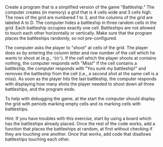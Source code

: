 Create a program that is a simplified
version of the game "Battleship." The computer creates (in memory) a
grid that is 4 cells wide and 3 cells high. The rows of the grid are
numbered 1 to 3, and the columns of the grid are labeled A to D. The
computer hides a battleship in three random cells in the grid. Each
battleship occupies exactly one cell. Battleships are not allowed to
touch each other horizontally or vertically. Make sure that the program
places the battleships randomly, so not pre-configured.

The computer asks the player to "shoot" at cells of the grid. The player
does so by entering the column letter and row number of the cell which
he wants to shoot at (e.g., `"D3"`). If the cell which the player shoots
at contains nothing, the computer responds with "Miss!" If the cell
contains a battleship, the computer responds with "You sunk my
battleship!" and removes the battleship from the cell (i.e., a second
shot at the same cell is a miss). As soon as the player hits the last
battleship, the computer responds with displaying how many shots the
player needed to shoot down all three battleships, and the program ends.

To help with debugging the game, at the start the computer should
display the grid with periods marking empty cells and `X`s marking cells
with battleships.

Hint: If you have troubles with this exercise, start by using a board
which has the battleships already placed. Once the rest of the code
works, add a function that places the battleships at random, at first
without checking if they are touching one another. Once that works, add
code that disallows battleships touching each other.
